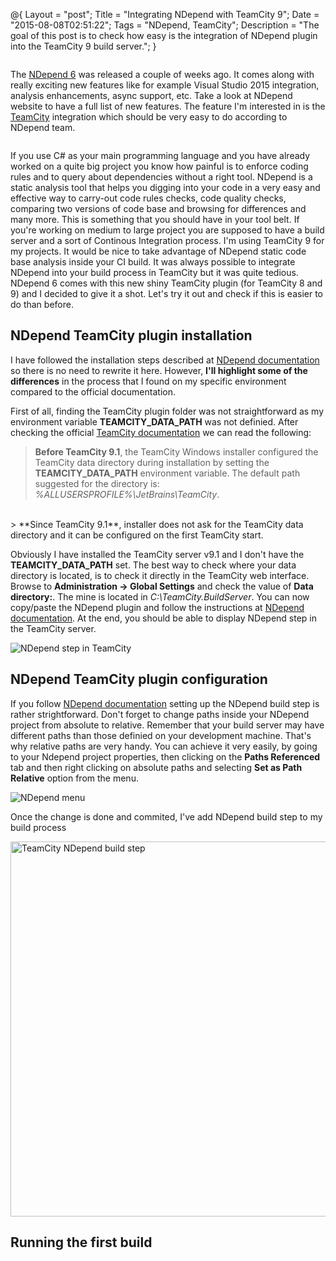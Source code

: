 @{
    Layout = "post";
    Title = "Integrating NDepend with TeamCity 9";
    Date = "2015-08-08T02:51:22";
    Tags = "NDepend, TeamCity";
    Description = "The goal of this post is to check how easy is the integration of NDepend plugin into the TeamCity 9 build server.";
}

<div class="row">
<div class="medium-8 columns">

The [NDepend 6](http://www.ndepend.com) was released a couple of weeks ago. It comes along with really exciting new features like for example Visual Studio 2015 integration, analysis enhancements, async support, etc. Take a look at NDepend website to have a full list of new features. The feature I'm interested in is the [TeamCity](https://www.jetbrains.com/teamcity/) integration which should be very easy to do according to NDepend team.

</div>
</div>

<!-- more -->

If you use C# as your main programming language and you have already worked on a quite big project you know how painful is to enforce coding rules and to query about dependencies without a right tool. NDepend is a static analysis tool that helps you digging into your code in a very easy and effective way to carry-out code rules checks, code quality checks, comparing two versions of code base and browsing for differences and many more. This is something that you should have in your tool belt. If you're working on medium to large project you are supposed to have a build server and a sort of Continous Integration process. I'm using TeamCity 9 for my projects. It would be nice to take advantage of NDepend static code base analysis inside your CI build. It was always possible to integrate NDepend into your build process in TeamCity but it was quite tedious. NDepend 6 comes with this new shiny TeamCity plugin (for TeamCity 8 and 9) and I decided to give it a shot. Let's try it out and check if this is easier to do than before.

## NDepend TeamCity plugin installation

I have followed the installation steps described at [NDepend documentation](http://www.ndepend.com/docs/teamcity-integration-ndepend) so there is no need to rewrite it here. However, **I'll highlight some of the differences** in the process that I found on my specific environment compared to the official documentation.

First of all, finding the TeamCity plugin folder was not straightforward as my environment variable **TEAMCITY\_DATA\_PATH** was not definied. After checking the official [TeamCity documentation](https://confluence.jetbrains.com/display/TCD9/TeamCity+Data+Directory) we can read the following:

> **Before TeamCity 9.1**, the TeamCity Windows installer configured the TeamCity data directory during installation by setting the **TEAMCITY\_DATA\_PATH** environment variable. The default path suggested for the directory is: *%ALLUSERSPROFILE%\JetBrains\TeamCity*. 
<br />
> **Since TeamCity 9.1**, installer does not ask for the TeamCity data directory and it can be configured on the first TeamCity start.

Obviously I have installed the TeamCity server v9.1 and I don't have the **TEAMCITY\_DATA\_PATH** set. The best way to check where your data directory is located, is to check it directly in the TeamCity web interface. Browse to **Administration -> Global Settings** and check the value of **Data directory:**. The mine is located in *C:\TeamCity\.BuildServer*. You can now copy/paste the NDepend plugin and follow the instructions at [NDepend documentation](http://www.ndepend.com/docs/teamcity-integration-ndepend). At the end, you should be able to display NDepend step in the TeamCity server.

![NDepend step in TeamCity](http://www.ndepend.com/Doc/CI_TeamCity/NDependBuildStep.png)

## NDepend TeamCity plugin configuration

If you follow [NDepend documentation](http://www.ndepend.com/docs/teamcity-integration-ndepend) setting up the NDepend build step is rather strightforward. Don't forget to change paths inside your NDepend project from absolute to relative. Remember that your build server may have different paths than those definied on your development machine. That's why relative paths are very handy. You can achieve it very easily, by going to your Ndepend project properties, then clicking on the **Paths Referenced** tab and then right clicking on absolute paths and selecting **Set as Path Relative** option from the menu.

![NDepend menu](img/NDependMenuAbsToRelPath.png)

Once the change is done and commited, I've add NDepend build step to my build process

<a href="img/TeamCityNDependBuildStep.png"><img alt="TeamCity NDepend build step" src="img/TeamCityNDependBuildStep.png" width="600"></a>

## Running the first build


